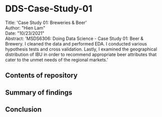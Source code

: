 # DDS-Case-Study-01  
Title: 'Case Study 01: Breweries & Beer'  
Author: "Hien Lam"    
Date: "10/23/2021"    
Abstract: 'MSDS6306: Doing Data Science - Case Study 01: Beer & Brewery. I cleaned the data and performed EDA. I conducted various hypothesis tests and cross validation. Lastly, I examined the geographical distribution of IBU in order to recommend appropriate beer attributes that cater to the unmet needs of the regional markets.'

## Contents of repository

## Summary of findings

## Conclusion

